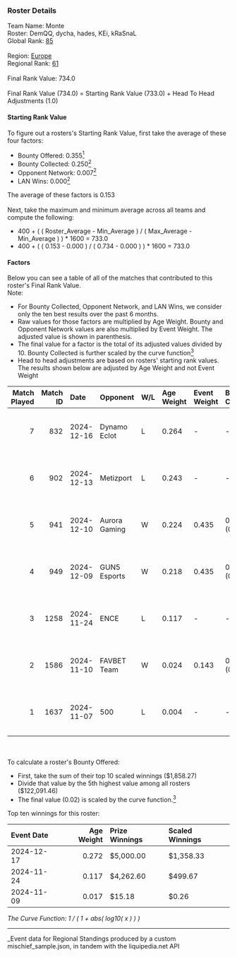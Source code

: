 ### Roster Details<br />
Team Name: Monte<br />
Roster: DemQQ, dycha, hades, KEi, kRaSnaL<br />
Global Rank: [85](../../standings_global_2025_05_05.md)<br />
<br />
Region: [Europe]( ../../standings_europe_2025_05_05.md)<br />
Regional Rank: [61]( ../../standings_europe_2025_05_05.md)<br />
<br />
Final Rank Value:  734.0<br />
<br />
Final Rank Value (734.0) = Starting Rank Value (733.0) + Head To Head Adjustments (1.0)<br />

#### Starting Rank Value<br />
To figure out a rosters's Starting Rank Value, first take the average of these four factors:<br />
- Bounty Offered: 0.355[<sup>1</sup>](#table2)
- Bounty Collected: 0.250[<sup>2</sup>](#table1)
- Opponent Network: 0.007[<sup>2</sup>](#table1)
- LAN Wins: 0.000[<sup>2</sup>](#table1)

The average of these factors is 0.153<br />
<br />
Next, take the maximum and minimum average across all teams and compute the following:<br />
- 400 + ( ( Roster_Average - Min_Average ) / ( Max_Average - Min_Average ) ) * 1600 = 733.0
- 400 + ( ( 0.153 - 0.000 ) / ( 0.734 - 0.000 ) ) * 1600 = 733.0


#### Factors<br />
Below you can see a table of all of the matches that contributed to this roster's Final Rank Value.<br />
Note:<br />

- For Bounty Collected, Opponent Network, and LAN Wins, we consider only the ten best results over the past 6 months.
- Raw values for those factors are multiplied by Age Weight. Bounty and Opponent Network values are also multiplied by Event Weight. The adjusted value is shown in parenthesis.
- The final value for a factor is the total of its adjusted values divided by 10. Bounty Collected is further scaled by the curve function[<sup>3</sup>](#curveFunction)
- Head to head adjustments are based on rosters' starting rank values. The results shown below are adjusted by Age Weight and not Event Weight
<span id="table1"></span><br />


| Match Played | Match ID | Date       | Opponent      | W/L | Age Weight | Event Weight | Bounty Collected | Opponent Network | LAN Wins  | H2H Adj. | Roster                            |
| -: | -: | :- | :- | :- | :- | :- | :- | :- | :- | -: | :- |
|            7 |      832 | 2024-12-16 | Dynamo Eclot  | L   | 0.264      | -            | -                | -                | -         |    -2.42 | DemQQ, dycha, hades, KEi, kRaSnaL |
|            6 |      902 | 2024-12-13 | Metizport     | L   | 0.243      | -            | -                | -                | -         |    -3.17 | DemQQ, dycha, hades, KEi, kRaSnaL |
|            5 |      941 | 2024-12-10 | Aurora Gaming | W   | 0.224      | 0.435        | 0.001 (0.000)    | 0.412 (0.040)    | 0 (0.000) |     3.10 | DemQQ, dycha, hades, KEi, kRaSnaL |
|            4 |      949 | 2024-12-09 | GUN5 Esports  | W   | 0.218      | 0.435        | 0.103 (0.010)    | 0.288 (0.027)    | 0 (0.000) |     4.62 | DemQQ, dycha, hades, KEi, kRaSnaL |
|            3 |     1258 | 2024-11-24 | ENCE          | L   | 0.117      | -            | -                | -                | -         |    -1.52 | DemQQ, dycha, hades, KEi, kRaSnaL |
|            2 |     1586 | 2024-11-10 | FAVBET Team   | W   | 0.024      | 0.143        | 0.021 (0.000)    | 0.364 (0.001)    | 0 (0.000) |     0.41 | DemQQ, dycha, hades, KEi, kRaSnaL |
|            1 |     1637 | 2024-11-07 | 500           | L   | 0.004      | -            | -                | -                | -         |    -0.02 | DemQQ, dycha, hades, KEi, kRaSnaL |

<br />
<span id="table2"></span><br />
To calculate a roster's Bounty Offered:<br />

- First, take the sum of their top 10 scaled winnings ($1,858.27)
- Divide that value by the 5th highest value among all rosters ($122,091.46)
- The final value (0.02) is scaled by the curve function.[<sup>3</sup>](#curveFunction)

Top ten winnings for this roster:<br />

| Event Date | Age Weight | Prize Winnings | Scaled Winnings |
| :- | -: | :- | :- |
| 2024-12-17 |      0.272 | $5,000.00      | $1,358.33       |
| 2024-11-24 |      0.117 | $4,262.60      | $499.67         |
| 2024-11-09 |      0.017 | $15.18         | $0.26           |


<span id="curveFunction"></span>_The Curve Function: 1 / ( 1 + abs( log10( x ) ) )_<br />

---
_Event data for Regional Standings produced by a custom mischief_sample.json, in tandem with the liquipedia.net API<br />
